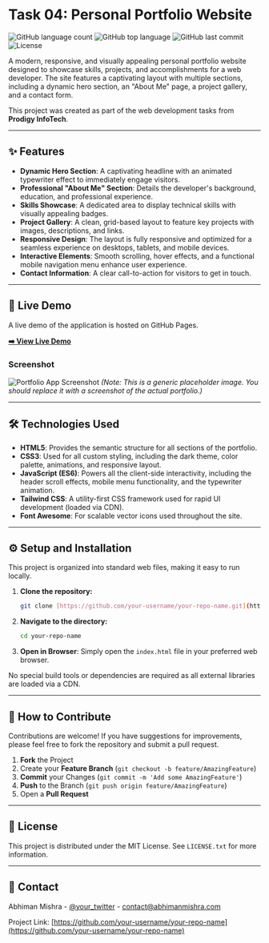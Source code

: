 # Task 04: Personal Portfolio Website

![GitHub language count](https://img.shields.io/github/languages/count/your-username/your-repo-name?style=for-the-badge)
![GitHub top language](https://img.shields.io/github/languages/top/your-username/your-repo-name?style=for-the-badge)
![GitHub last commit](https://img.shields.io/github/last-commit/your-username/your-repo-name?style=for-the-badge)
![License](https://img.shields.io/badge/license-MIT-blue.svg?style=for-the-badge)

A modern, responsive, and visually appealing personal portfolio website designed to showcase skills, projects, and accomplishments for a web developer. The site features a captivating layout with multiple sections, including a dynamic hero section, an "About Me" page, a project gallery, and a contact form.

This project was created as part of the web development tasks from **Prodigy InfoTech**.

---

## ✨ Features

- **Dynamic Hero Section**: A captivating headline with an animated typewriter effect to immediately engage visitors.
- **Professional "About Me" Section**: Details the developer's background, education, and professional experience.
- **Skills Showcase**: A dedicated area to display technical skills with visually appealing badges.
- **Project Gallery**: A clean, grid-based layout to feature key projects with images, descriptions, and links.
- **Responsive Design**: The layout is fully responsive and optimized for a seamless experience on desktops, tablets, and mobile devices.
- **Interactive Elements**: Smooth scrolling, hover effects, and a functional mobile navigation menu enhance user experience.
- **Contact Information**: A clear call-to-action for visitors to get in touch.

---

## 🚀 Live Demo

A live demo of the application is hosted on GitHub Pages.

**[➡️ View Live Demo](https://your-username.github.io/your-repo-name/)**

### Screenshot

![Portfolio App Screenshot](https://i.imgur.com/your-screenshot.png)
*(Note: This is a generic placeholder image. You should replace it with a screenshot of the actual portfolio.)*

---

## 🛠️ Technologies Used

- **HTML5**: Provides the semantic structure for all sections of the portfolio.
- **CSS3**: Used for all custom styling, including the dark theme, color palette, animations, and responsive layout.
- **JavaScript (ES6)**: Powers all the client-side interactivity, including the header scroll effects, mobile menu functionality, and the typewriter animation.
- **Tailwind CSS**: A utility-first CSS framework used for rapid UI development (loaded via CDN).
- **Font Awesome**: For scalable vector icons used throughout the site.

---

## ⚙️ Setup and Installation

This project is organized into standard web files, making it easy to run locally.

1.  **Clone the repository:**
    ```sh
    git clone [https://github.com/your-username/your-repo-name.git](https://github.com/your-username/your-repo-name.git)
    ```
2.  **Navigate to the directory:**
    ```sh
    cd your-repo-name
    ```
3.  **Open in Browser**: Simply open the `index.html` file in your preferred web browser.

No special build tools or dependencies are required as all external libraries are loaded via a CDN.

---

## 🤝 How to Contribute

Contributions are welcome! If you have suggestions for improvements, please feel free to fork the repository and submit a pull request.

1.  **Fork** the Project
2.  Create your **Feature Branch** (`git checkout -b feature/AmazingFeature`)
3.  **Commit** your Changes (`git commit -m 'Add some AmazingFeature'`)
4.  **Push** to the Branch (`git push origin feature/AmazingFeature`)
5.  Open a **Pull Request**

---

## 📄 License

This project is distributed under the MIT License. See `LICENSE.txt` for more information.

---

## 📧 Contact

Abhiman Mishra - [@your_twitter](https://twitter.com/your_twitter) - contact@abhimanmishra.com

Project Link: [https://github.com/your-username/your-repo-name](https://github.com/your-username/your-repo-name)

